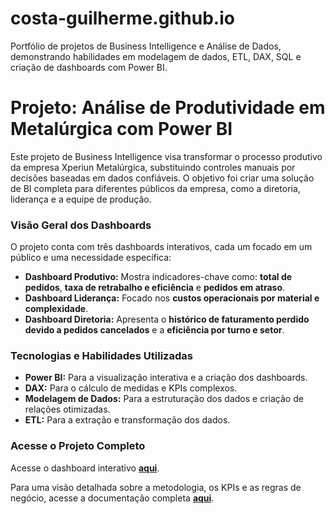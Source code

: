 # costa-guilherme.github.io
Portfólio de projetos de Business Intelligence e Análise de Dados, demonstrando habilidades em modelagem de dados, ETL, DAX, SQL e criação de dashboards com Power BI.

# Projeto: Análise de Produtividade em Metalúrgica com Power BI

Este projeto de Business Intelligence visa transformar o processo produtivo da empresa Xperiun Metalúrgica, substituindo controles manuais por decisões baseadas em dados confiáveis. O objetivo foi criar uma solução de BI completa para diferentes públicos da empresa, como a diretoria, liderança e a equipe de produção.

### Visão Geral dos Dashboards

O projeto conta com três dashboards interativos, cada um focado em um público e uma necessidade específica:

* **Dashboard Produtivo:** Mostra indicadores-chave como: **total de pedidos**, **taxa de retrabalho e eficiência** e **pedidos em atraso**.
* **Dashboard Liderança:** Focado nos **custos operacionais por material e complexidade**.
* **Dashboard Diretoria:** Apresenta o **histórico de faturamento perdido devido a pedidos cancelados** e a **eficiência por turno e setor**.

### Tecnologias e Habilidades Utilizadas

* **Power BI:** Para a visualização interativa e a criação dos dashboards.
* **DAX:** Para o cálculo de medidas e KPIs complexos.
* **Modelagem de Dados:** Para a estruturação dos dados e criação de relações otimizadas.
* **ETL:** Para a extração e transformação dos dados.

### Acesse o Projeto Completo

Acesse o dashboard interativo **[aqui](https://app.powerbi.com/view?r=eyJrIjoiOTZlNzhlNGMtZDczZC00MzNmLTk0MjAtNDk0Yjk0ZTkzNzhjIiwidCI6ImFlZDMxNzc5LTU4ZjctNDFjZC04MjY1LTI1MmI5ZTJkNjY1OCJ9)**.

Para uma visão detalhada sobre a metodologia, os KPIs e as regras de negócio, acesse a documentação completa **[aqui](https://github.com/Costa-Guilherme/costa-guilherme.github.io/blob/main/Documenta%C3%A7%C3%A3o%20-%20Projeto%20Xperiun%20Metalurgica.pdf)**.
